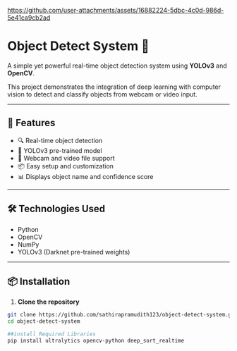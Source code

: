 


https://github.com/user-attachments/assets/16882224-5dbc-4c0d-986d-5e41ca9cb2ad


# Object Detect System 🎯

A simple yet powerful real-time object detection system using **YOLOv3** and **OpenCV**.

This project demonstrates the integration of deep learning with computer vision to detect and classify objects from webcam or video input.

---

## 🚀 Features

- 🔍 Real-time object detection
- 🧠 YOLOv3 pre-trained model
- 🎥 Webcam and video file support
- 📦 Easy setup and customization
- 📊 Displays object name and confidence score

---

## 🛠️ Technologies Used

- Python
- OpenCV
- NumPy
- YOLOv3 (Darknet pre-trained weights)

---

## 📦 Installation

1. **Clone the repository**  
```bash
git clone https://github.com/sathirapramudith123/object-detect-system.git
cd object-detect-system

##install Required Libraries
pip install ultralytics opencv-python deep_sort_realtime

